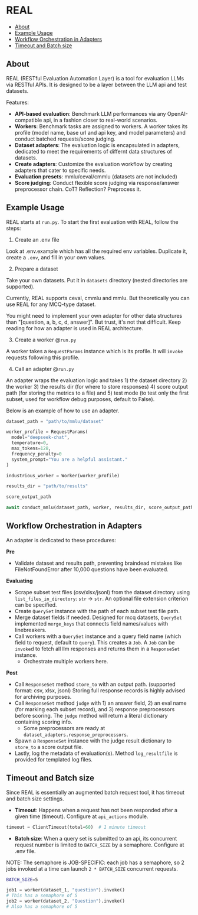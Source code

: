 # REAL

- [About](#about)
- [Example Usage](#example-usage)
- [Workflow Orchestration in Adapters](#workflow-orchestration-in-adapters)
- [Timeout and Batch size](#timeout-and-batch-size)

## About

REAL (RESTful Evaluation Automation Layer) is a tool for evaluation LLMs via RESTful APIs. It is designed to be a layer between the LLM api and test datasets.

Features:

- **API-based evaluation**: Benchmark LLM performances via any OpenAI-compatible api, in a fashion closer to real-world scenarios.
- **Workers**: Benchmark tasks are assigned to workers. A worker takes its profile (model name, base url and api key, and model parameters) and conduct batched requests/score judging.
- **Dataset adapters**: The evaluation logic is encapsulated in adapters, dedicated to meet the requirements of differnt data structures of datasets.
- **Create adapters**: Customize the evaluation workflow by creating adapters that cater to specific needs.
- **Evaluation presets**: mmlu/ceval/cmmlu (datasets are not included)
- **Score judging**: Conduct flexible score judging via response/answer preprocessor chain. CoT? Reflection? Preprocess it.

## Example Usage

REAL starts at `run.py`. To start the first evaluation with REAL, follow the steps:

1. Create an .env file

Look at .env.example which has all the required env variables. Duplicate it, create a `.env`, and fill in your own values.

2. Prepare a dataset

Take your own datasets. Put it in `datasets` directory (nested directories are supported).

Currently, REAL supports ceval, cmmlu and mmlu. But theoretically you can use REAL for any MCQ-type dataset.

You might need to implement your own adapter for other data structures than "[question, a,  b, c, d, answer]". But trust, it's not that difficult. Keep reading for how an adapter is used in REAL architecture.

3. Create a worker @`run.py`

A worker takes a `RequestParams` instance which is its profile. It will `invoke` requests following this profile.

4. Call an adapter @`run.py`

An adapter wraps the evaluation logic and takes 1) the dataset directory 2) the worker 3) the results dir (for where to store responses) 4) score output path (for storing the metrics to a file) and 5) test mode (to test only the first subset, used for workflow debug purposes, default to False).

Below is an example of how to use an adapter.

```python
dataset_path = "path/to/mmlu/dataset"

worker_profile = RequestParams(
  model="deepseek-chat",
  temperature=0,
  max_tokens=128,
  frequency_penalty=0
  system_prompt="You are a helpful assistant."
)

industrious_worker = Worker(worker_profile)

results_dir = "path/to/results"

score_output_path

await conduct_mmlu(dataset_path, worker, results_dir, score_output_path)
```

## Workflow Orchestration in Adapters

An adapter is dedicated to these procedures:

**Pre**
- Validate dataset and results path, preventing braindead mistakes like FileNotFoundError after 10,000 questions have been evaluated.

**Evaluating**

- Scrape subset test files (csv/xlsx/jsonl) from the dataset directory using `list_files_in_directory`: `str` -> `str`. An optional file extension criterion can be specified.
- Create `QuerySet` instance with the path of each subset test file path.
- Merge dataset fields if needed. Designed for mcq datasets, `QuerySet` implemented `merge_keys` that connects field names/values with linebreakers.
- Call workers with a `QuerySet` instance and a query field name (which field to request, default to `query`). This creates a `Job`. A `Job` can be `invoke`d to fetch all llm responses and returns them in a `ResponseSet` instance.
  - Orchestrate multiple workers here.

**Post**

- Call `ResponseSet` method `store_to` with an output path. (supported format: csv, xlsx, jsonl) Storing full response records is highly advised for archiving purposes.
- Call `ResponseSet` method `judge` with 1) an answer field, 2) an eval name (for marking each subset record), and 3) response preprocessors before scoring. The `judge` method will return a literal dictionary containing scoring info.
  - Some preprocessors are ready at `dataset_adapters.response_preprocessors`. 
- Spawn a `ResponseSet` instance with the judge result dictionary to `store_to` a score output file.
- Lastly, log the metadata of evaluation(s). Method `log_resultfile` is provided for templated log files.

## Timeout and Batch size

Since REAL is essentially an augmented batch request tool, it has timeout and batch size settings.

- **Timeout**: Happens when a request has not been responded after a given time (timeout). Configure at `api_actions` module.

```python
timeout = ClientTimeout(total=60)  # 1 minute timeout
```

- **Batch size**: When a query set is submitted to an api, its concurrent request number is limited to `BATCH_SIZE` by a semaphore. Configure at .env file.

NOTE: The semaphore is JOB-SPECIFIC: each job has a semaphore, so 2 jobs invoked at a time can launch `2 * BATCH_SIZE` concurrent requests.

```bash
BATCH_SIZE=5
```

```python
job1 = worker(dataset_1, "question").invoke()
# This has a semaphore of 5
job2 = worker(dataset_2, "Question").invoke()
# Also has a semaphore of 5
```
